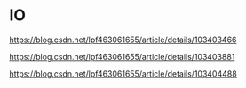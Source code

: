 # IO

https://blog.csdn.net/lpf463061655/article/details/103403466

https://blog.csdn.net/lpf463061655/article/details/103403881

https://blog.csdn.net/lpf463061655/article/details/103404488
